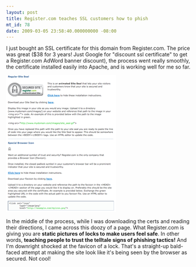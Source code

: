 ```yaml
---
layout: post
title: Register.com teaches SSL customers how to phish
mt_id: 78
date: 2009-03-05 23:58:40.000000000 -08:00
---
```

I just bought an SSL certificate for this domain from Register.com. The
price was great ($38 for 3 years! Just Google for "discount ssl
certificate" to get a Register.com AdWord banner discount), the process
went really smoothly, the certificate installed easily into Apache, and
is working well for me so far.

![Register Phishing](/files/register.com-like-a-phish-thumb.png "Phish me this")

In the middle of the process, while I was downloading the certs and
reading their directions, I came across this doozy of a page. What
Register.com is giving you are <b>static pictures of locks to make users
feel safe</b>. In other words, <b>teaching people to trust the telltale
signs of phishing tactics!</b> And I'm downright shocked at the favicon
of a lock. That's a straight-up bald-faced attempt at making the site
look like it's being seen by the browser as secured. Not cool! 

